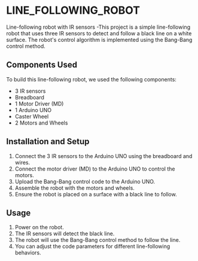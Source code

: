 # LINE_FOLLOWING_ROBOT
Line-following robot with IR sensors
-This project is a simple line-following robot that uses three IR sensors to detect and follow a black line on a white surface. The robot's control algorithm is implemented using the Bang-Bang control method.

## Components Used
To build this line-following robot, we used the following components:
- 3 IR sensors
- Breadboard
- 1 Motor Driver (MD)
- 1 Arduino UNO
- Caster Wheel
- 2 Motors and Wheels

## Installation and Setup
1. Connect the 3 IR sensors to the Arduino UNO using the breadboard and wires.
2. Connect the motor driver (MD) to the Arduino UNO to control the motors.
3. Upload the Bang-Bang control code to the Arduino UNO.
4. Assemble the robot with the motors and wheels.
5. Ensure the robot is placed on a surface with a black line to follow.

## Usage
1. Power on the robot.
2. The IR sensors will detect the black line.
3. The robot will use the Bang-Bang control method to follow the line.
4. You can adjust the code parameters for different line-following behaviors.

